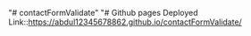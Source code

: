 "# contactFormValidate" 
"# Github pages Deployed Link::https://abdul12345678862.github.io/contactFormValidate/
